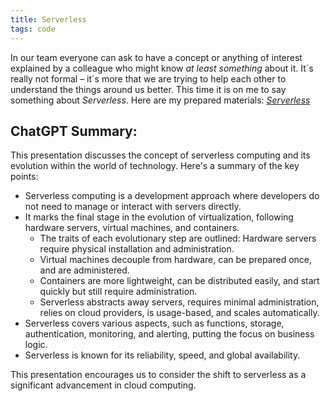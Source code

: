 ```yaml
---
title: Serverless
tags: code
---
```

In our team everyone can ask to have a concept or anything of interest explained by a colleague who might know *at least something* about it. It´s really not formal – it´s more that we are trying to help each other to understand the things around us better. This time it is on me to say something about *Serverless*. Here are my prepared materials: <a href="/assets/serverless/presentation.htm"><cite>Serverless</cite></a>

## ChatGPT Summary:

This presentation discusses the concept of serverless computing and its evolution within the world of technology. Here's a summary of the key points:

-	Serverless computing is a development approach where developers do not need to manage or interact with servers directly.
- It marks the final stage in the evolution of virtualization, following hardware servers, virtual machines, and containers.
	-	The traits of each evolutionary step are outlined:
	Hardware servers require physical installation and administration.
	-	Virtual machines decouple from hardware, can be prepared once, and are administered.
	-	Containers are more lightweight, can be distributed easily, and start quickly but still require administration.
	-	Serverless abstracts away servers, requires minimal administration, relies on cloud providers, is usage-based, and scales automatically.
-	Serverless covers various aspects, such as functions, storage, authentication, monitoring, and alerting, putting the focus on business logic.
-	Serverless is known for its reliability, speed, and global availability.

This presentation encourages us to consider the shift to serverless as a significant advancement in cloud computing.